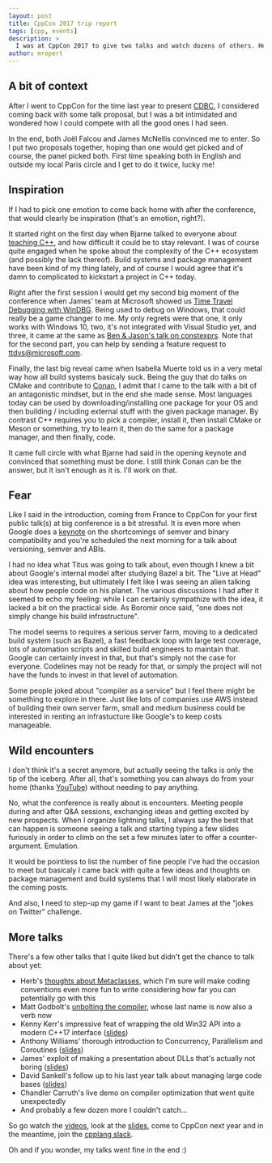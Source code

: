 ```yaml
---
layout: post
title: CppCon 2017 trip report
tags: [cpp, events]
description: >
  I was at CppCon 2017 to give two talks and watch dozens of others. Here's what I learnt.
author: mropert
---
```


## A bit of context

After I went to CppCon for the time last year to present [CDBC](https://github.com/murex/cdbc/), I considered coming back with some
talk proposal, but I was a bit intimidated and wondered how I could compete with all the good ones I had seen.

In the end, both Joël Falcou and James McNellis convinced me to enter. So I put two proposals together, hoping than one would get picked
and of course, the panel picked both. First time speaking both in English and outside my local Paris circle and I get to do it twice,
lucky me!

## Inspiration

If I had to pick one emotion to come back home with after the conference, that would clearly be inspiration (that's an emotion, right?).

It started right on the first day when Bjarne talked to everyone about [teaching C++](https://www.youtube.com/watch?v=fX2W3nNjJIo),
and how difficult it could be to stay relevant.
I was of course quite engaged when he spoke about the complexity of the C++ ecosystem (and possibly the lack thereof).
Build systems and package management have been kind of my thing lately, and of course I would agree that it's damn to complicated
to kickstart a project in C++ today.

Right after the first session I would get my second big moment of the conference when James' team at Microsoft showed us
[Time Travel Debugging with WinDBG](https://www.youtube.com/watch?v=l1YJTg_A914). Being used to debug on Windows, that could really be a game changer to me.
My only regrets were that one, it only works with Windows 10, two, it's not integrated with Visual Studio yet, and three,
it came at the same as [Ben & Jason's talk on constexprs](https://www.youtube.com/watch?v=PJwd4JLYJJY).
Note that for the second part, you can help by sending a feature request to [ttdvs@microsoft.com](mailto:ttdvs@microsoft.com).

Finally, the last big reveal came when Isabella Muerte told us in a very metal way how all build systems basicaly suck.
Being the guy that do talks on CMake and contribute to [Conan](https://www.conan.io/), I admit that I came to the talk
with a bit of an antagonistic mindset, but in the end she made sense.
Most languages today can be used by downloading/installing one package for your OS and then
building / including external stuff with the given package manager. By contrast C++ requires you to pick a compiler, install it,
then install CMake or Meson or something, try to learn it, then do the same for a package manager, and then finally, code.

It came full circle with what Bjarne had said in the opening keynote and convinced that something must be done. I still think
Conan can be the answer, but it isn't enough as it is. I'll work on that.

## Fear

Like I said in the introduction, coming from France to CppCon for your first public talk(s) at big conference is a bit stressful.
It is even more when Google does a [keynote](https://www.youtube.com/watch?v=tISy7EJQPzI) on the shortcomings of 
semver and binary compatibility and you're scheduled the next morning for a talk about versioning, semver and ABIs.

I had no idea what Titus was going to talk about, even though I knew a bit about Google's internal model after studying Bazel a bit.
The "Live at Head" idea was interesting, but ultimately I felt like I was seeing an alien talking about how people code on his planet.
The various discussions I had after it seemed to echo my feeling: while I can certainly sympathize with the idea, it lacked a bit
on the practical side. As Boromir once said, "one does not simply change his build infrastructure".

The model seems to requires a serious server farm, moving to a dedicated build system (such as Bazel), a fast feedback loop
with large test coverage, lots of automation scripts and skilled build engineers to maintain that.
Google can certainly invest in that, but that's simply not the case for everyone. Codelines may not be ready for that,
or simply the project will not have the funds to invest in that level of automation.

Some people joked about "compiler as a service" but I feel there might be something to explore in there. Just like lots
of companies use AWS instead of building their own server farm, small and medium business could be interested in renting
an infrastucture like Google's to keep costs manageable.

## Wild encounters

I don't think it's a secret anymore, but actually seeing the talks is only the tip of the iceberg. After all, that's something
you can always do from your home (thanks [YouTube](https://www.youtube.com/user/CppCon/videos)) without needing to pay anything.

No, what the conference is really about is encounters. Meeting people during and after Q&A sessions, exchanging ideas and getting
excited by new prospects. When I organize lightning talks, I always say the best that can happen is someone seeing a talk and
starting typing a few slides furiously in order to climb on the set a few minutes later to offer a counter-argument. Emulation.

It would be pointless to list the number of fine people I've had the occasion to meet but basicaly I came back with quite a few ideas
and thoughts on package management and build systems that I will most likely elaborate in the coming posts.

And also, I need to step-up my game if I want to beat James at the "jokes on Twitter" challenge.

## More talks

There's a few other talks that I quite liked but didn't get the chance to talk about yet:
* Herb's [thoughts about Metaclasses](https://www.youtube.com/watch?v=4AfRAVcThyA), which I'm sure will make coding conventions
even more fun to write considering how far you can potentially go with this
* Matt Godbolt's [unbolting the compiler](https://www.youtube.com/watch?v=bSkpMdDe4g4), whose last name is now also a verb now
* Kenny Kerr's impressive feat of wrapping the old Win32 API into a modern C++17 interface
([slides](https://github.com/CppCon/CppCon2017/tree/master/Presentations/C%2B%2B%20WinRT%20and%20the%20future%20of%20C%2B%2B%20on%20Windows))
* Anthony Williams' thorough introduction to Concurrency, Parallelism and Coroutines
([slides](https://github.com/CppCon/CppCon2017/tree/master/Presentations/Concurrency%2C%20Parallelism%20and%20Coroutines))
* James' exploit of making a presentation about DLLs that's actually not boring
([slides](https://github.com/CppCon/CppCon2017/tree/master/Presentations/Everything%20You%20Ever%20Wanted%20to%20Know%20about%20DLLs))
* David Sankell's follow up to his last year talk about managing large code bases
([slides](https://github.com/CppCon/CppCon2017/tree/master/Presentations/So%2C%20You%20Inherited%20a%20Large%20Code%20Base))
* Chandler Carruth's live demo on compiler optimization that went quite unexpectedly
* And probably a few dozen more I couldn't catch...

So go watch the [videos](https://www.youtube.com/user/CppCon/videos), look at the [slides](https://github.com/CppCon/CppCon2017),
come to CppCon next year and in the meantime, join the [cpplang slack](https://cpplang.now.sh/).


Oh and if you wonder, my talks went fine in the end :)
